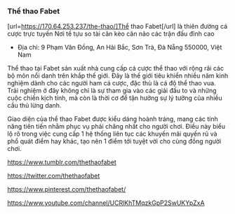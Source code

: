### Thể thao Fabet

[url=https://170.64.253.237/the-thao/]Thể thao Fabet[/url] là thiên đường cá cược trực tuyến Nơi tề tựu so tài cân kèo căn não các trận đấu đỉnh cao

- Địa chỉ: 9 Phạm Văn Đồng, An Hải Bắc, Sơn Trà, Đà Nẵng 550000, Việt Nam

Thể thao tại Fabet sản xuất nhà cung cấp cá cược thể thao với rộng rãi các bộ môn nổi danh trên khắp thế giới. Đây là thế giới tiêu khiển nhiều năm kinh nghiệm dành cho các người ham cá cược, đặc thù là cá độ thể thao vua. Trải nghiệm ở đây không chỉ là sự tham gia vào các giải đấu to và những cuộc chiến kịch tính, mà còn là thời cơ để tận hưởng sự lý tưởng của nhiều cầu thủ lừng danh.

Giao diện của thể thao Fabet được kiểu dáng hoành tráng, mang các tính năng tiên tiến nhằm phục vụ phải chăng nhất cho người chơi. Điều này biểu lộ rõ trong việc cung cấp 1 hệ thống liên tục các khuyến mãi quyến rũ và phổ quát điểm hay khác, tạo nên 1 điểm tới tuyệt vời cho cùng đồng người chơi.

https://www.tumblr.com/thethaofabet

https://twitter.com/thethaofabet

https://www.pinterest.com/thethaofabet/

https://www.youtube.com/channel/UCRlKhTMqzkGpP2SwUKYpZxA
